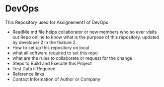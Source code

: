 # DevOps
This Repository used for Assignement1 of DevOps

- ReadMe.md file helps collaborator or new members who so ever visits out Repo online to know what is the purpose of this repository. updated by developer 2 in the feature 2.
- How to set up this repository on local
- what all software required to set this repo
- what are the rules to collaborate or request for the change
- Steps to Build and Execute this Project
- Test Data if Required
- Reference links
- Contact Information of Author or Company
